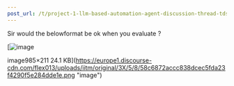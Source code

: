 ```yaml
---
post_url: /t/project-1-llm-based-automation-agent-discussion-thread-tds-jan-2025/164277/220
---
```

Sir would the belowformat be ok when you evaluate ?  

[![image](https://europe1.discourse-cdn.com/flex013/uploads/iitm/original/3X/5/8/58c6872accc838dcec5fda23f4290f5e284dde1e.png)

image985×211 24.1 KB](https://europe1.discourse-cdn.com/flex013/uploads/iitm/original/3X/5/8/58c6872accc838dcec5fda23f4290f5e284dde1e.png "image")
